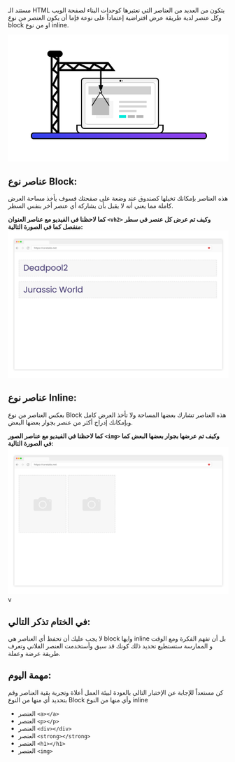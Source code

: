 مستند الـ HTML يتكون من العديد من العناصر التي نعتبرها كوحدات البناء لصفحة الويب وكل عنصر لدية طريقة عرض افتراضية إعتماداً على نوعة فإما أن يكون العنصر من نوع block او من نوع inline.

![page structure](assets/page-structure.png) 

## عناصر نوع Block:
هذه العناصر بإمكانك تخيلها كصندوق عند وضعة على صفحتك فسوف يأخذ مساحة العرض كاملة مما يعني أنه لا يقبل بأن يشاركة أي عنصر أخر بنفس السطر.

**كما لاحظنا في الفيديو مع عناصر العنوان `<vh2>` وكيف تم عرض كل عنصر في سطر منفصل كما في الصورة التالية:**
![Block elements](assets/block.png) 

## عناصر نوع Inline:
بعكس العناصر من نوع Block هذه العناصر تشارك بعضها المساحة ولا تأخذ العرض كامل وبإمكانك إدراج أكثر من عنصر بجوار بعضها البعض.

**كما لاحظنا في الفيديو مع عناصر الصور `<img>` وكيف تم عرضها بجوار بعضها البعض كما في الصورة التالية:**
![Inline elements](assets/inline.png) 
v

## في الختام تذكر التالي:
لا يجب عليك أن تحفظ أي العناصر هي block وايها inline بل أن تفهم الفكرة ومع الوقت و الممارسة ستستطيع تحديد ذلك كونك قد سبق وأستخدمت العنصر الفلاني وتعرف طريقة عرضة وعملة.

## مهمة اليوم: 
كن مستعداً للإجابة عن الإختبار التالي بالعودة لبيئة العمل أعلاة وتجربة بقية العناصر وقم بتحديد أي منها من النوع  Block وأي منها من النوع inline

- العنصر `<a></a>`
- العنصر `<p></p>`
- العنصر `<div></div>`
- العنصر `<strong></strong>`
- العنصر `<h1></h1>`
- العنصر `<img>`

